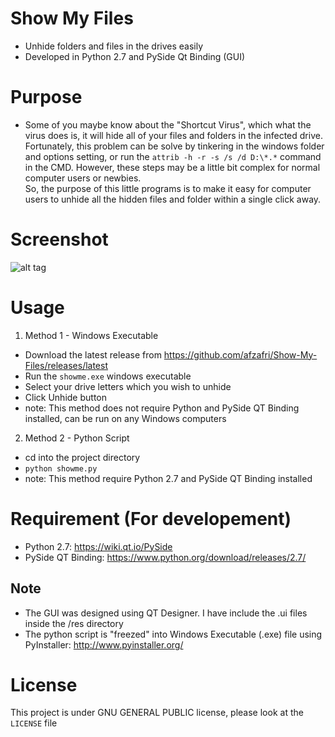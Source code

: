 # Show My Files
- Unhide folders and files in the drives easily
- Developed in Python 2.7 and PySide Qt Binding (GUI)

# Purpose
- Some of you maybe know about the "Shortcut Virus", which what the virus does is, it will hide all of your files and folders in the infected drive. Fortunately, this problem can be solve by tinkering in the windows folder and options setting, or run the ```attrib -h -r -s /s /d D:\*.*``` command in the CMD.
However, these steps may be a little bit complex for normal computer users or newbies. <br>
So, the purpose of this little programs is to make it easy for computer users to unhide all the hidden files and folder within a single click away.

# Screenshot
![alt tag](https://raw.githubusercontent.com/afzafri/Show-My-Files/master/res/ss.PNG)

# Usage
1. Method 1 - Windows Executable
  - Download the latest release from https://github.com/afzafri/Show-My-Files/releases/latest
  - Run the ```showme.exe``` windows executable
  - Select your drive letters which you wish to unhide
  - Click Unhide button
  - note: This method does not require Python and PySide QT Binding installed, can be run on any Windows computers
  
2. Method 2 - Python Script
  - cd into the project directory
  - ```python showme.py```
  - note: This method require Python 2.7 and PySide QT Binding installed
  
# Requirement (For developement)
- Python 2.7: https://wiki.qt.io/PySide
- PySide QT Binding: https://www.python.org/download/releases/2.7/

## Note
- The GUI was designed using QT Designer. I have include the .ui files inside the /res directory
- The python script is "freezed" into Windows Executable (.exe) file using PyInstaller: http://www.pyinstaller.org/

# License
This project is under GNU GENERAL PUBLIC license, please look at the `LICENSE` file

